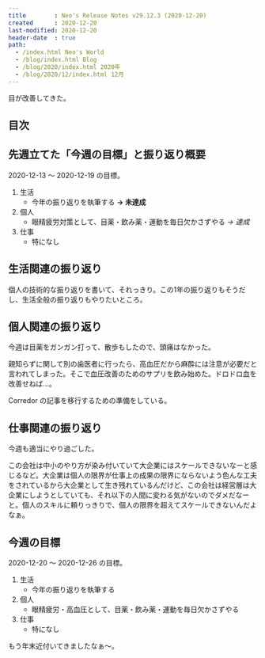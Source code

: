 ```yaml
---
title        : Neo's Release Notes v29.12.3 (2020-12-20)
created      : 2020-12-20
last-modified: 2020-12-20
header-date  : true
path:
  - /index.html Neo's World
  - /blog/index.html Blog
  - /blog/2020/index.html 2020年
  - /blog/2020/12/index.html 12月
---
```


目が改善してきた。

## 目次

## 先週立てた「今週の目標」と振り返り概要

2020-12-13 〜 2020-12-19 の目標。

1. 生活
    - 今年の振り返りを執筆する __→ 未達成__
2. 個人
    - 眼精疲労対策として、目薬・飲み薬・運動を毎日欠かさずやる _→ 達成_
3. 仕事
    - 特になし

## 生活関連の振り返り

個人の技術的な振り返りを書いて、それっきり。この1年の振り返りもそうだし、生活全般の振り返りもやりたいところ。

## 個人関連の振り返り

今週は目薬をガンガン打って、散歩もしたので、頭痛はなかった。

親知らずに関して別の歯医者に行ったら、高血圧だから麻酔には注意が必要だと言われてしまった。そこで血圧改善のためのサプリを飲み始めた。ドロドロ血を改善せねば…。

Corredor の記事を移行するための準備をしている。

## 仕事関連の振り返り

今週も適当にやり過ごした。

この会社は中小のやり方が染み付いていて大企業にはスケールできないなーと感じるなど。大企業は個人の限界が仕事上の成果の限界にならないよう色んな工夫をされているから大企業として生き残れているんだけど、この会社は経営層は大企業にしようとしていても、それ以下の人間に変わる気がないのでダメだなーと。個人のスキルに頼りっきりで、個人の限界を超えてスケールできないんだよなぁ。

## 今週の目標

2020-12-20 〜 2020-12-26 の目標。

1. 生活
    - 今年の振り返りを執筆する
2. 個人
    - 眼精疲労・高血圧として、目薬・飲み薬・運動を毎日欠かさずやる
3. 仕事
    - 特になし

もう年末近付いてきましたなぁ〜。
